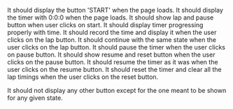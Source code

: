 It should display the button 'START' when the page loads.
It should display the timer with 0:0:0 when the page loads.
It should show lap and pause button when user clicks on start.
It should display timer progressing properly with time.
It should record the time and display it when the user clicks on the lap button.
It should continue with the same state when the user clicks on the lap button.
It should pause the timer when the user clicks on pause button.
It should show resume and reset button when the user clicks on the pause button.
It should resume the timer as it was when the user clicks on the resume button.
It should reset the timer and clear all the lap timings when the user clicks on the reset button.

It should not display any other button except for the one meant to be shown for any given state.
